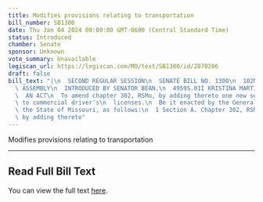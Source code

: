 ```yaml
---
title: Modifies provisions relating to transportation
bill_number: SB1300
date: Thu Jan 04 2024 00:00:00 GMT-0600 (Central Standard Time)
status: Introduced
chamber: Senate
sponsor: Unknown
vote_summary: Unavailable
legiscan_url: https://legiscan.com/MO/text/SB1300/id/2870206
draft: false
bill_text: "|\n  SECOND REGULAR SESSION\n  SENATE BILL NO. 1300\n  102ND GENERA L\
  \ ASSEMBLY\n  INTRODUCED BY SENATOR BEAN.\n  4959S.01I KRISTINA MARTIN, Secretary\n\
  \  AN ACT\n  To amend chapter 302, RSMo, by adding thereto one new section relating\
  \ to commercial driver's\n  licenses.\n  Be it enacted by the General Assembly of\
  \ the State of Missouri, as follows:\n  1 Section A. Chapter 302, RSMo, is amended\
  \ by adding thereto"
---
```

Modifies provisions relating to transportation

---

## Read Full Bill Text

You can view the full text [here](https://legiscan.com/MO/text/SB1300/id/2870206).
